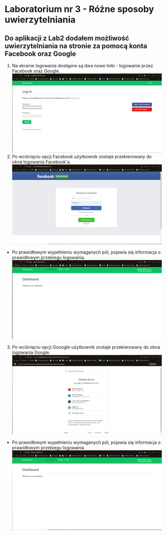 # Laboratorium nr 3 - Różne sposoby uwierzytelniania
## Do aplikacji z Lab2 dodałem możliwość uwierzytelniania na stronie za pomocą konta Facebook oraz Google
1. Na ekranie logowania dostępne są dwa nowe linki - logowanie przez Facebook oraz Google.
![1](zrzuty/log-in-1.PNG)
2. Po wciśnięciu opcji Facebook użytkownik zostaje przekierowany do okna logowania Facebook'a.
![2](zrzuty/facebook-1.PNG)
* Po prawidłowym wypełnieniu wymaganych pól, pojawia się informacja o prawidłowym przebiegu logowania.
![3](zrzuty/facebook-2.PNG)
3. Po wciśnięciu opcji Gooogle użytkownik zostaje przekierowany do okna logowania Google.
![4](zrzuty/google-1.PNG)
* Po prawidłowym wypełnieniu wymaganych pól, pojawia się informacja o prawidłowym przebiegu logowania.
![5](zrzuty/google-2.PNG)